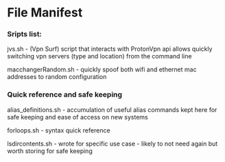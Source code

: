 # File Manifest


### Sripts list:


jvs.sh - (Vpn Surf) script that interacts with ProtonVpn api allows quickly switching vpn servers (type and location) from the command line

macchangerRandom.sh - quickly spoof both wifi and ethernet mac addresses to random configuration



### Quick reference and safe keeping

alias_definitions.sh - accumulation of useful alias commands kept here for safe keeping and ease of access on new systems

forloops.sh - syntax quick reference

lsdircontents.sh - wrote for specific use case - likely to not need again but worth storing for safe keeping







